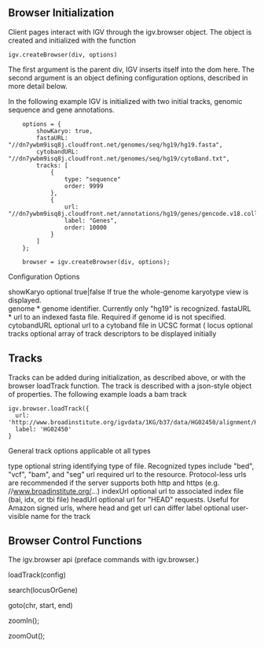 
Browser Initialization
-----------------------

Client pages interact with IGV through the igv.browser object.  The object is created and initialized with the function

    igv.createBrowser(div, options)
    
The first argument is the parent div,  IGV  inserts itself into the dom here. The second argument is an object
defining configuration options, described in more detail below.   

In the following example IGV is initialized with two initial tracks, genomic sequence and gene annotations.



        options = {
            showKaryo: true,
            fastaURL: "//dn7ywbm9isq8j.cloudfront.net/genomes/seq/hg19/hg19.fasta",
            cytobandURL: "//dn7ywbm9isq8j.cloudfront.net/genomes/seq/hg19/cytoBand.txt",
            tracks: [
                {
                    type: "sequence"
                    order: 9999
                },
                {
                    url: "//dn7ywbm9isq8j.cloudfront.net/annotations/hg19/genes/gencode.v18.collapsed.bed",
                    label: "Genes",
                    order: 10000
                }
            ]
        };

        browser = igv.createBrowser(div, options);
        
        
Configuration Options



showKaryo   optional    true|false  If true the whole-genome karyotype view is displayed.  
genome      *           genome identifier.  Currently only "hg19" is recognized. 
fastaURL    *           url to an indexed fasta file.  Required if genome id is not specified.
cytobandURL optional    url to a cytoband file in UCSC format  (<link to format description>
locus       optional
tracks      optional    array of track descriptors to be displayed initially
      
Tracks
------

Tracks can be added during initialization, as described above, or with the browser loadTrack function.  The track is 
described with a json-style object of properties.   The following example loads a bam track

    igv.browser.loadTrack({
      url: 'http://www.broadinstitute.org/igvdata/1KG/b37/data/HG02450/alignment/HG02450.mapped.ILLUMINA.bwa.ACB.low_coverage.20120522.bam',
      label: 'HG02450'
    }
                   

General track options applicable ot all types

type      optional   string identifying type of file.  Recognized types include  "bed", "vcf", "bam", and "seg"
url       required   url to the resource.  Protocol-less urls are recommended if the server supports both http and https (e.g. //www.broadinstitute.org/...)
indexUrl  optional   url to associated index file (bai, idx, or tbi file)
headUrl   optional   url for "HEAD" requests.   Useful for Amazon signed urls, where head and get url can differ
label     optional   user-visible name for the track
 

Browser Control Functions
---------------

The igv.browser api  (preface commands with igv.browser.)

loadTrack(config)

search(locusOrGene) 

goto(chr, start, end)

zoomIn();

zoomOut();

  